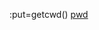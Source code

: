

:put=getcwd() [pwd](https://superuser.com/questions/12496/to-echo-pwd-in-vims-mode-to-the-document)
